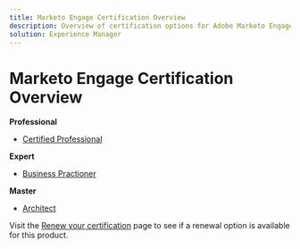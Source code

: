 ```yaml
---
title: Marketo Engage Certification Overview
description: Overview of certification options for Adobe Marketo Engage
solution: Experience Manager
---
```

# Marketo Engage Certification Overview

**Professional**

* [Certified Professional](/help/certifications/ame/ame-p.md) <!--AD0-E555-->

**Expert**

* [Business Practioner](/help/certifications/ame/ame-e-business.md) <!--AD0-E559-->

**Master**

* [Architect](/help/certifications/ame/ame-m-architect.md) <!--AD0-E556-->

Visit the [Renew your certification](/help/certifications/renew.md) page to see if a renewal option is available for this product.
